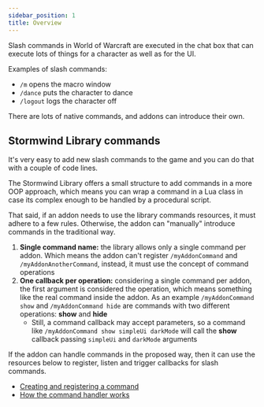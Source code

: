 ```yaml
---
sidebar_position: 1
title: Overview
---
```


Slash commands in World of Warcraft are executed in the chat box that can
execute lots of things for a character as well as for the UI.

Examples of slash commands:

* `/m` opens the macro window
* `/dance` puts the character to dance
* `/logout` logs the character off

There are lots of native commands, and addons can introduce their own.

## Stormwind Library commands

It's very easy to add new slash commands to the game and you can do that 
with a couple of code lines.

The Stormwind Library offers a small structure to add commands in a more OOP
approach, which means you can wrap a command in a Lua class in case its 
complex enough to be handled by a procedural script.

That said, if an addon needs to use the library commands resources, it must
adhere to a few rules. Otherwise, the addon can "manually" introduce 
commands in the traditional way.

1. **Single command name:** the library allows only a single command per 
addon. Which means the addon can't register `/myAddonCommand` and
`/myAddonAnotherCommand`, instead, it must use the concept of command 
operations
2. **One callback per operation:** considering a single command per addon,
the first argument is considered the operation, which means something like
the real command inside the addon. As an example `/myAddonCommand show` and
`/myAddonCommand hide` are commands with two different operations: **show**
and **hide**
    * Still, a command callback may accept parameters, so a command like
    `/myAddonCommand show simpleUi darkMode` will call the **show** callback
    passing `simpleUi` and `darkMode` arguments

If the addon can handle commands in the proposed way, then it can use the
resources below to register, listen and trigger callbacks for slash 
commands.

* [Creating and registering a command](command)
* [How the command handler works](command-handler)